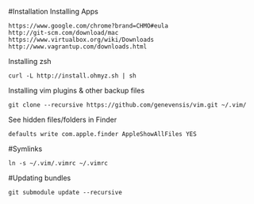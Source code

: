 #Installation
Installing Apps
```
https://www.google.com/chrome?brand=CHMO#eula
http://git-scm.com/download/mac
https://www.virtualbox.org/wiki/Downloads
http://www.vagrantup.com/downloads.html
```

Installing zsh
```
curl -L http://install.ohmyz.sh | sh
```

Installing vim plugins & other backup files
```
git clone --recursive https://github.com/genevensis/vim.git ~/.vim/
```

See hidden files/folders in Finder
```
defaults write com.apple.finder AppleShowAllFiles YES
```

#Symlinks
```
ln -s ~/.vim/.vimrc ~/.vimrc
```

#Updating bundles
```
git submodule update --recursive
```
